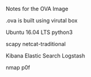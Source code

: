 Notes for the OVA Image

.ova is built using virutal box

Ubuntu 16.04 LTS
python3

scapy
netcat-traditional

Kibana
Elastic Search
Logstash

nmap
p0f




